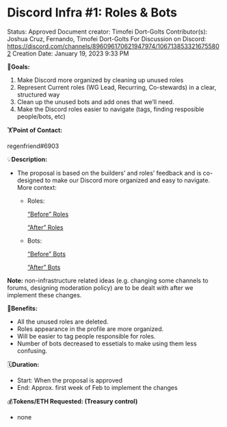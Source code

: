 # Discord Infra #1: Roles & Bots

Status: Approved
Document creator: Timofei Dort-Golts
Contributor(s): Joshua Cruz, Fernando, Timofei Dort-Golts
For Discussion on Discord: https://discord.com/channels/896096170621947974/1067138533216755802
Creation Date: January 19, 2023 9:33 PM

🎯**Goals:**

1. Make Discord more organized by cleaning up unused roles
2. Represent Current roles (WG Lead, Recurring, Co-stewards) in a clear, structured way
3. Clean up the unused bots and add ones that we’ll need.
4. Make the Discord roles easier to navigate (tags, finding resposible people/bots, etc) 

🏋️**Point of Contact:**

regenfriend#6903

💡**Description:**

- The proposal is based on the builders’ and roles’ feedback and is co-designed to make our Discord more organized and easy to navigate.
More context:
    - Roles:
        
        [“Before” Roles](Discord%20Infra%20#1%20Roles%20&%20Bots%20c9ff632b39994d1dbd96a37dab0197fe/%E2%80%9CBefore%E2%80%9D%20Roles%20578ec72e168547d9b3bb51c493a6209c.csv)
        
        [“After” Roles ](Discord%20Infra%20#1%20Roles%20&%20Bots%20c9ff632b39994d1dbd96a37dab0197fe/%E2%80%9CAfter%E2%80%9D%20Roles%20622074f2b6ce40fda3e3628742da5e1e.csv)
        
    - Bots:
        
        [“Before” Bots ](Discord%20Infra%20#1%20Roles%20&%20Bots%20c9ff632b39994d1dbd96a37dab0197fe/%E2%80%9CBefore%E2%80%9D%20Bots%20abdb6ff64d1543e4b8dc9ff00c7675bd.csv)
        
        [“After” Bots](Discord%20Infra%20#1%20Roles%20&%20Bots%20c9ff632b39994d1dbd96a37dab0197fe/%E2%80%9CAfter%E2%80%9D%20Bots%20eda00cf5ca684ecf84b18f871e713255.csv)
        

**Note:** non-infrastructure related ideas (e.g. changing some channels to forums, designing moderation policy) are to be dealt with after we implement these changes.

💚**Benefits:**

- All the unused roles are deleted.
- Roles appearance in the profile are more organized.
- Will be easier to tag people responsible for roles.
- Number of bots decreased to essetials to make using them less confusing.

🗓️**Duration:**

- Start: When the proposal is approved
- End: Approx. first week of Feb to implement the changes

💰**Tokens/ETH Requested: (Treasury control)**

- none